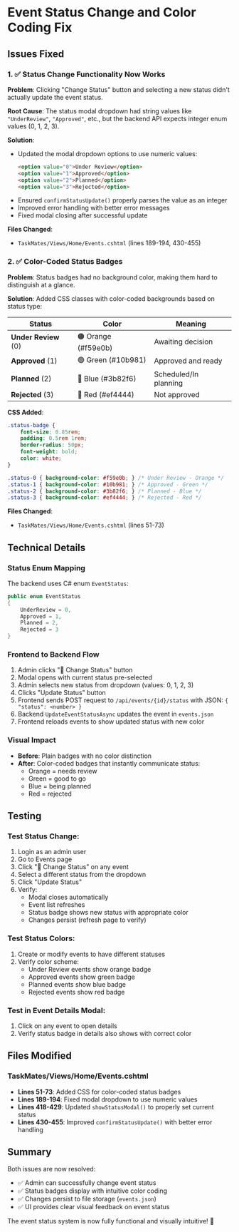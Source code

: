 # Event Status Change and Color Coding Fix

## Issues Fixed

### 1. ✅ Status Change Functionality Now Works
**Problem**: Clicking "Change Status" button and selecting a new status didn't actually update the event status.

**Root Cause**: The status modal dropdown had string values like `"UnderReview"`, `"Approved"`, etc., but the backend API expects integer enum values (0, 1, 2, 3).

**Solution**:
- Updated the modal dropdown options to use numeric values:
  ```html
  <option value="0">Under Review</option>
  <option value="1">Approved</option>
  <option value="2">Planned</option>
  <option value="3">Rejected</option>
  ```
- Ensured `confirmStatusUpdate()` properly parses the value as an integer
- Improved error handling with better error messages
- Fixed modal closing after successful update

**Files Changed**:
- `TaskMates/Views/Home/Events.cshtml` (lines 189-194, 430-455)

### 2. ✅ Color-Coded Status Badges
**Problem**: Status badges had no background color, making them hard to distinguish at a glance.

**Solution**: Added CSS classes with color-coded backgrounds based on status type:

| Status | Color | Meaning |
|--------|-------|---------|
| **Under Review** (0) | 🟠 Orange (#f59e0b) | Awaiting decision |
| **Approved** (1) | 🟢 Green (#10b981) | Approved and ready |
| **Planned** (2) | 🔵 Blue (#3b82f6) | Scheduled/In planning |
| **Rejected** (3) | 🔴 Red (#ef4444) | Not approved |

**CSS Added**:
```css
.status-badge {
    font-size: 0.85rem;
    padding: 0.5rem 1rem;
    border-radius: 50px;
    font-weight: bold;
    color: white;
}

.status-0 { background-color: #f59e0b; } /* Under Review - Orange */
.status-1 { background-color: #10b981; } /* Approved - Green */
.status-2 { background-color: #3b82f6; } /* Planned - Blue */
.status-3 { background-color: #ef4444; } /* Rejected - Red */
```

**Files Changed**:
- `TaskMates/Views/Home/Events.cshtml` (lines 51-73)

## Technical Details

### Status Enum Mapping
The backend uses C# enum `EventStatus`:
```csharp
public enum EventStatus
{
    UnderReview = 0,
    Approved = 1,
    Planned = 2,
    Rejected = 3
}
```

### Frontend to Backend Flow
1. Admin clicks "🔄 Change Status" button
2. Modal opens with current status pre-selected
3. Admin selects new status from dropdown (values: 0, 1, 2, 3)
4. Clicks "Update Status" button
5. Frontend sends POST request to `/api/events/{id}/status` with JSON: `{ "status": <number> }`
6. Backend `UpdateEventStatusAsync` updates the event in `events.json`
7. Frontend reloads events to show updated status with new color

### Visual Impact
- **Before**: Plain badges with no color distinction
- **After**: Color-coded badges that instantly communicate status:
  - Orange = needs review
  - Green = good to go
  - Blue = being planned
  - Red = rejected

## Testing

### Test Status Change:
1. Login as an admin user
2. Go to Events page
3. Click "🔄 Change Status" on any event
4. Select a different status from the dropdown
5. Click "Update Status"
6. Verify:
   - Modal closes automatically
   - Event list refreshes
   - Status badge shows new status with appropriate color
   - Changes persist (refresh page to verify)

### Test Status Colors:
1. Create or modify events to have different statuses
2. Verify color scheme:
   - Under Review events show orange badge
   - Approved events show green badge
   - Planned events show blue badge
   - Rejected events show red badge

### Test in Event Details Modal:
1. Click on any event to open details
2. Verify status badge in details also shows with correct color

## Files Modified

### TaskMates/Views/Home/Events.cshtml
- **Lines 51-73**: Added CSS for color-coded status badges
- **Lines 189-194**: Fixed modal dropdown to use numeric values
- **Lines 418-429**: Updated `showStatusModal()` to properly set current status
- **Lines 430-455**: Improved `confirmStatusUpdate()` with better error handling

## Summary

Both issues are now resolved:
- ✅ Admin can successfully change event status
- ✅ Status badges display with intuitive color coding
- ✅ Changes persist to file storage (`events.json`)
- ✅ UI provides clear visual feedback on event status

The event status system is now fully functional and visually intuitive! 🎉

